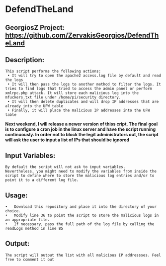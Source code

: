 # DefendTheLand

## GeorgiosZ Project: https://github.com/ZervakisGeorgios/DefendTheLand

## Description:
```
This script performs the following actions:
 • It will try to open the apache2 access.log file by default and read the logs
 • It will then pass the logs to another method to filter the logs. It tries to find logs that tried to access the admin panel or perform xmlrpc.php attack. It will store each malicious log into the mfuckers.txt file under /home/pi/security directory.
 • It will then delete duplicates and will drop IP addresses that are already into the UFW table
 • Finally, it will place the malicious IP addresses into the UFW table
```
**Next weekend, I will release a newer version of thiss cript. The final goal is to configure a cron job in the linux server and have the script running continuously. In order not to block the legit administrators out, the script will ask the user to input a list of IPs that should be ignored**
## Input Variables:
```
By default the script will not ask to input variables. 
Nevertheless, you might need to modify the variables from inside the script to define where to store the malicious log entries and/or to point it to a different log file.
```
## Usage:
```
•	Download this repository and place it into the directory of your choice.
•	Modify line 36 to point the script to store the malicious logs in an appropriate file.
•	If necessary, pass the full path of the log file by calling the readLogs method in line 85
```
## Output:
```
The script will output the list with all malicious IP addressses. Feel free to comment it out
